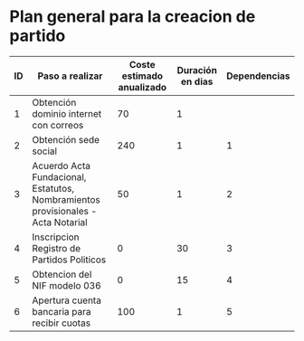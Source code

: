 # Plan general para la creacion de partido

| ID | Paso a realizar | Coste estimado anualizado | Duración en dias | Dependencias |
|--- | --- | --- | --- | --- |
| 1  | Obtención dominio internet con correos | 70 | 1 |  |
| 2  | Obtención sede social |  240 | 1 | 1 |
| 3  | Acuerdo Acta Fundacional, Estatutos, Nombramientos provisionales - Acta Notarial | 50 | 1 | 2 |
| 4  | Inscripcion Registro de Partidos Politicos | 0 |  30 | 3 |
| 5  | Obtencion del NIF modelo 036 | 0 | 15 | 4 |
| 6  | Apertura cuenta bancaria para recibir cuotas | 100 | 1 | 5 |